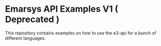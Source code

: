 Emarsys API Examples V1 ( Deprecated )
====================

This repository contains examples on how to use the e3-api for a bunch of different languages. 
